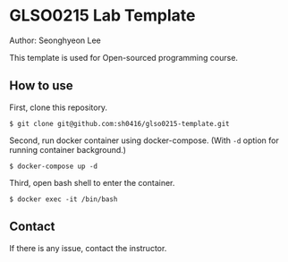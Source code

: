# GLSO0215 Lab Template

Author: Seonghyeon Lee

This template is used for Open-sourced programming course.

## How to use

First, clone this repository.

```
$ git clone git@github.com:sh0416/glso0215-template.git
```

Second, run docker container using docker-compose. (With `-d` option for running container background.)

```
$ docker-compose up -d
```

Third, open bash shell to enter the container.

```
$ docker exec -it /bin/bash
```

## Contact

If there is any issue, contact the instructor.


